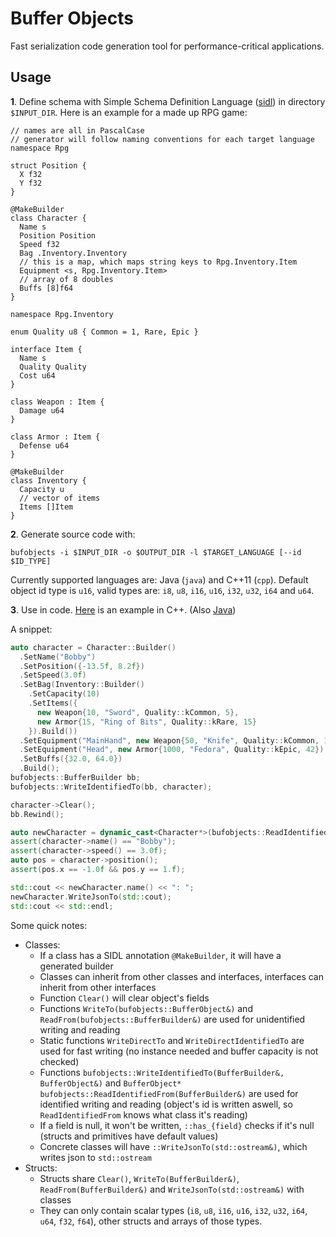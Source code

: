 # Buffer Objects
Fast serialization code generation tool for performance-critical applications.

## Usage
**1**. Define schema with Simple Schema Definition Language ([sidl](https://github.com/paidgeek/sidl)) in directory `$INPUT_DIR`. Here is an example for a made up RPG game:

```
// names are all in PascalCase
// generator will follow naming conventions for each target language
namespace Rpg

struct Position {
  X f32
  Y f32
}

@MakeBuilder
class Character {
  Name s
  Position Position
  Speed f32
  Bag .Inventory.Inventory
  // this is a map, which maps string keys to Rpg.Inventory.Item
  Equipment <s, Rpg.Inventory.Item>
  // array of 8 doubles
  Buffs [8]f64
}

namespace Rpg.Inventory

enum Quality u8 { Common = 1, Rare, Epic }

interface Item {
  Name s
  Quality Quality
  Cost u64
}

class Weapon : Item {
  Damage u64
}

class Armor : Item {
  Defense u64
}

@MakeBuilder
class Inventory {
  Capacity u
  // vector of items
  Items []Item
}
```

**2**. Generate source code with:

  ```
  bufobjects -i $INPUT_DIR -o $OUTPUT_DIR -l $TARGET_LANGUAGE [--id $ID_TYPE]
  ```

Currently supported languages are: Java (`java`) and C++11 (`cpp`). Default object id type is `u16`, valid types are: `i8`, `u8`, `i16`, `u16`, `i32`, `u32`, `i64` and `u64`.

**3**. Use in code. [Here](https://github.com/paidgeek/bufobjects/blob/master/examples/cpp/test/rpg/rpgtest.cc) is an example in C++. (Also [Java](https://github.com/paidgeek/bufobjects/blob/master/examples/java/src/test/java/RpgTest.java))

A snippet:
```cpp
auto character = Character::Builder()
  .SetName("Bobby")
  .SetPosition({-13.5f, 8.2f})
  .SetSpeed(3.0f)
  .SetBag(Inventory::Builder()
    .SetCapacity(10)
    .SetItems({
      new Weapon{10, "Sword", Quality::kCommon, 5},
      new Armor{15, "Ring of Bits", Quality::kRare, 15}
    }).Build())
  .SetEquipment("MainHand", new Weapon{50, "Knife", Quality::kCommon, 10})
  .SetEquipment("Head", new Armor{1000, "Fedora", Quality::kEpic, 42})
  .SetBuffs({32.0, 64.0})
  .Build();
bufobjects::BufferBuilder bb;
bufobjects::WriteIdentifiedTo(bb, character);

character->Clear();
bb.Rewind();

auto newCharacter = dynamic_cast<Character*>(bufobjects::ReadIdentifiedFrom(bb));
assert(character->name() == "Bobby");
assert(character->speed() == 3.0f);
auto pos = character->position();
assert(pos.x == -1.0f && pos.y == 1.f);

std::cout << newCharacter.name() << ": ";
newCharacter.WriteJsonTo(std::cout);
std::cout << std::endl;
```

Some quick notes:
  * Classes:
    * If a class has a SIDL annotation `@MakeBuilder`, it will have a generated builder
    * Classes can inherit from other classes and interfaces, interfaces can inherit from other interfaces
    * Function `Clear()` will clear object's fields
    * Functions `WriteTo(bufobjects::BufferObject&)` and `ReadFrom(bufobjects::BufferBuilder&)` are used for unidentified writing and reading
    * Static functions `WriteDirectTo` and `WriteDirectIdentifiedTo` are used for fast writing (no instance needed and buffer capacity is not checked)
    * Functions `bufobjects::WriteIdentifiedTo(BufferBuilder&, BufferObject&)`
    and `BufferObject* bufobjects::ReadIdentifiedFrom(BufferBuilder&)` are used for identified writing and reading (object's id is written aswell, so `ReadIdentifiedFrom` knows what class it's reading)
    * If a field is null, it won't be written, `::has_{field}` checks if it's null (structs and primitives have default values)
    * Concrete classes will have `::WriteJsonTo(std::ostream&)`, which writes json to `std::ostream`
  * Structs:
    * Structs share `Clear()`, `WriteTo(BufferBuilder&)`, `ReadFrom(BufferBuilder&)` and `WriteJsonTo(std::ostream&)` with classes
    * They can only contain scalar types (`i8`, `u8`, `i16`, `u16`, `i32`, `u32`, `i64`, `u64`, `f32`, `f64`), other structs and arrays of those types.
